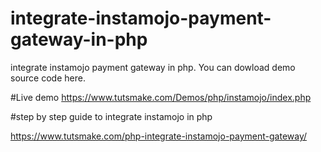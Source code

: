 # integrate-instamojo-payment-gateway-in-php
integrate instamojo payment gateway in php. You can dowload demo source code here.

#Live demo
https://www.tutsmake.com/Demos/php/instamojo/index.php

#step by step guide to integrate instamojo in php

https://www.tutsmake.com/php-integrate-instamojo-payment-gateway/
